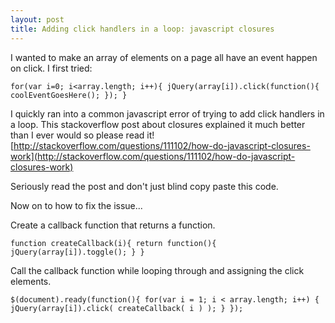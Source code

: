 ```yaml
---
layout: post
title: Adding click handlers in a loop: javascript closures
---
```

I wanted to make an array of elements on a page all have an event happen on click. 
I first tried:



`for(var i=0; i<array.length; i++){
	jQuery(array[i]).click(function(){
		coolEventGoesHere();
	});
}`



I quickly ran into a common javascript error of trying to add click handlers in a loop. 
This stackoverflow post about closures explained it much better than I ever would so please read it!
[http://stackoverflow.com/questions/111102/how-do-javascript-closures-work](http://stackoverflow.com/questions/111102/how-do-javascript-closures-work)

Seriously read the post and don't just blind copy paste this code. 

Now on to how to fix the issue...

Create a callback function that returns a function. 



`function createCallback(i){
  return function(){
    jQuery(array[i]).toggle();
  }
}`



Call the callback function while looping through and assigning the click elements. 



`$(document).ready(function(){
  for(var i = 1; i < array.length; i++) {
    jQuery(array[i]).click( createCallback( i ) );
  }
});`



